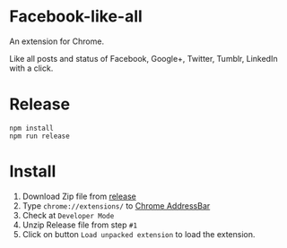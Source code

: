 Facebook-like-all
=================
An extension for Chrome.

Like all posts and status of Facebook, Google+, Twitter, Tumblr, LinkedIn with a click. 

# Release

```
npm install
npm run release

```

# Install

1. Download Zip file from [release](https://github.com/vanduc1102/like-all-plus-all/releases)
2. Type ` chrome://extensions/ ` to [Chrome AddressBar](chrome://extensions/)
3. Check at ` Developer Mode `
4. Unzip Release file from step `#1`
5. Click on button `Load unpacked extension` to load the extension.

